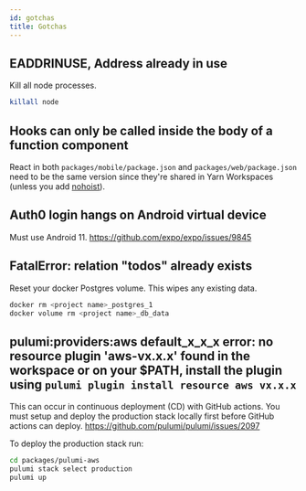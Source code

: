 ```yaml
---
id: gotchas
title: Gotchas
---
```


## EADDRINUSE, Address already in use

Kill all node processes.

```bash
killall node
```

## Hooks can only be called inside the body of a function component

React in both `packages/mobile/package.json` and `packages/web/package.json` need to be the same version since they're shared in Yarn Workspaces (unless you add [nohoist](https://yarnpkg.com/blog/2018/02/15/nohoist/)).

## Auth0 login hangs on Android virtual device

Must use Android 11. https://github.com/expo/expo/issues/9845

## FatalError: relation \"todos\" already exists

Reset your docker Postgres volume. This wipes any existing data.

```bash
docker rm <project name>_postgres_1
docker volume rm <project name>_db_data
```

## pulumi:providers:aws default_x_x_x error: no resource plugin 'aws-vx.x.x' found in the workspace or on your \$PATH, install the plugin using `pulumi plugin install resource aws vx.x.x`

This can occur in continuous deployment (CD) with GitHub actions. You must setup and deploy the production stack locally first before GitHub actions can deploy. https://github.com/pulumi/pulumi/issues/2097

To deploy the production stack run:

```bash
cd packages/pulumi-aws
pulumi stack select production
pulumi up
```
